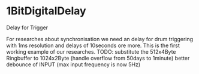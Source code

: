 # 1BitDigitalDelay
Delay for Trigger

For researches about synchronisation we need an delay for drum triggering with 1ms resolution and delays of 10seconds ore more.
This is the first working example of our researches.
TODO:
substitute the 512x4Byte Ringbuffer to 1024x2Byte (handle overflow from 50days to 1minute)
better debounce of INPUT (max input frequency is now 5Hz)
